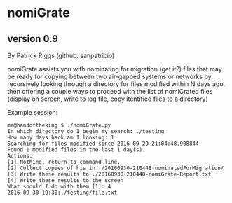 # nomiGrate
## version 0.9
By Patrick Riggs (github: sanpatricio)

nomiGrate assists you with nominating for migration (get it?) files that may be ready for copying between two air-gapped systems or networks by recursively looking through a directory for files modified within N days ago, then offering a couple ways to proceed with the list of nomiGrated files (display on screen, write to log file, copy itentified files to a directory)

Example session:

```
me@handoftheking $ ./nomiGrate.py 
In which directory do I begin my search: ./testing
How many days back am I looking: 1
Searching for files modified since 2016-09-29 21:04:48.908844
Found 1 modified files in the last 1 day(s).
Actions:
[1] Nothing, return to command line.
[2] Collect copies of his in ./20160930-210448-nominatedForMigration/
[3] Write these results to ./20160930-210448-nomiGrate-Report.txt
[4] Write these results to the screen
What should I do with them [1]: 4
2016-09-30 19:30:./testing/file.txt
```
